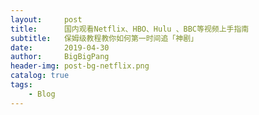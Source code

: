 ```yaml
---
layout:     post
title:      国内观看Netflix、HBO、Hulu 、BBC等视频上手指南
subtitle:   保姆级教程教你如何第一时间追「神剧」
date:       2019-04-30
author:     BigBigPang
header-img: post-bg-netflix.png
catalog: true
tags:
    - Blog
---
```

